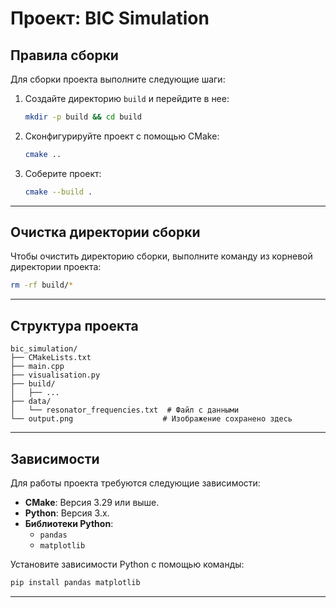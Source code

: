 # Проект: BIC Simulation

## Правила сборки

Для сборки проекта выполните следующие шаги:

1. Создайте директорию `build` и перейдите в нее:

   ```bash
   mkdir -p build && cd build
   ```

2. Сконфигурируйте проект с помощью CMake:

   ```bash
   cmake ..
   ```

3. Соберите проект:

   ```bash
   cmake --build .
   ```

---

## Очистка директории сборки

Чтобы очистить директорию сборки, выполните команду из корневой директории проекта:

```bash
rm -rf build/*
```

---

## Структура проекта

```
bic_simulation/
├── CMakeLists.txt
├── main.cpp
├── visualisation.py
├── build/
│   ├── ...
├── data/
│   └── resonator_frequencies.txt  # Файл с данными
└── output.png                    # Изображение сохранено здесь
```

---

## Зависимости

Для работы проекта требуются следующие зависимости:

- **CMake**: Версия 3.29 или выше.
- **Python**: Версия 3.x.
- **Библиотеки Python**:
  - `pandas`
  - `matplotlib`

Установите зависимости Python с помощью команды:

```bash
pip install pandas matplotlib
```

---
